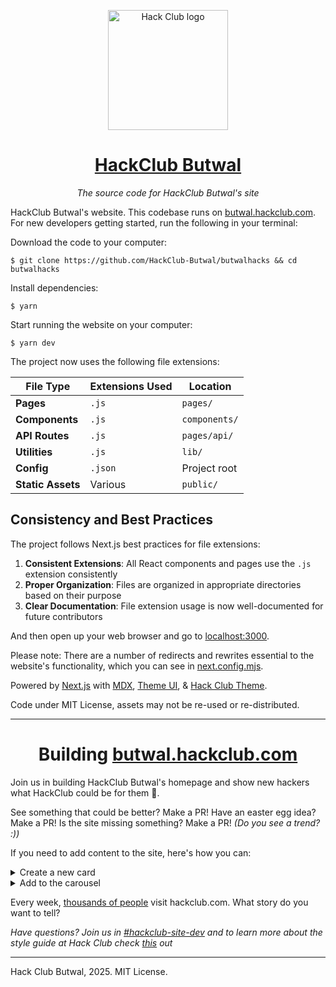 <p align="center"><img width="192" alt="Hack Club logo" src="https://assets.hackclub.com/flag-standalone.svg"></p>
<h1 align="center"><a href="https://butwal.hackclub.com/">HackClub Butwal</a></h1>
<p align="center"><i>The source code for HackClub Butwal's site</i></p>

HackClub Butwal's website. This codebase runs on [butwal.hackclub.com](https://butwal.hackclub.com). For new developers getting started, run the following in your terminal:

Download the code to your computer:

    $ git clone https://github.com/HackClub-Butwal/butwalhacks && cd butwalhacks

Install dependencies:

    $ yarn

Start running the website on your computer:

    $ yarn dev


The project now uses the following file extensions:

| File Type         | Extensions Used | Location                  |
| ----------------- | --------------- | ------------------------- |
| **Pages**         | `.js`           | `pages/`                  |
| **Components**    | `.js`           | `components/`             |
| **API Routes**    | `.js`           | `pages/api/`              |
| **Utilities**     | `.js`           | `lib/`                    |
| **Config**        | `.json`         | Project root              |
| **Static Assets** | Various         | `public/`                 |

## Consistency and Best Practices

The project follows Next.js best practices for file extensions:

1. **Consistent Extensions**: All React components and pages use the `.js` extension consistently
2. **Proper Organization**: Files are organized in appropriate directories based on their purpose
3. **Clear Documentation**: File extension usage is now well-documented for future contributors


And then open up your web browser and go to [localhost:3000](http://localhost:3000).


Please note: There are a number of redirects and rewrites essential to the website's functionality, which you can see in [next.config.mjs](./next.config.mjs).

Powered by [Next.js] with [MDX], [Theme UI], & [Hack Club Theme].

Code under MIT License, assets may not be re-used or re-distributed.

---

<h1 align="center">Building <a href="https://butwal.hackclub.com/">butwal.hackclub.com</a></h1>

Join us in building HackClub Butwal's homepage and show new hackers what HackClub could be for them 💖.

See something that could be better? Make a PR! Have an easter egg idea? Make a PR! Is the site missing something? Make a PR! _(Do you see a trend? :))_

If you need to add content to the site, here's how you can:

<details> <summary>Create a new card</summary>
<img width="600" alt="Screenshot 2023-08-16 at 9 09 55 PM" src="https://github.com/hackclub/site/assets/65808924/fed45800-c834-4e4c-ad87-a21e01414fa9">

Most things on the homepage are cards, modular components that can easily be added and removed according to relevancy to Hack Clubbers. There are 3 main sections: connection, open-source, and IRL community. Most new cards will likely fall within the first two sections!

First, you can create a new file under [components/index/cards](components/index/cards/) with the name of your new event/project. Next add `import CardModel from './card-model'` and add whatever you want :) Finally, use a <Buttons> component (`import Buttons from './button'`) to highlight call-to-action buttons. If it's the main button, use the primary prop to add a background color!

Your challenge: try and make the card as unique as possible, like a mini poster! Not sure where to start? Look at other cards on the page :)

</details>

<details>
<summary>Add to the carousel</summary>

<img width="600" alt="Screenshot 2023-08-16 at 9 09 11 PM" src="https://github.com/hackclub/site/assets/65808924/044660eb-fb3d-43b6-a270-64a3fe51f3ca">

If there's a Hack Club or Hack Club community-led project (past or present) that Hack Clubbers can get involved in, please add it to [lib/carousel.json](lib/carousel.json) and add your card to the end of the json file. An example looks like this:

```json
{
    "background": "dark",
    "titleColor": "white",
    "descriptionColor": "white",
    "title": "Hackers Wanted",
    "description": "Our open love letter to hackers",
    "img": "https://a.slack-edge.com/production-standard-emoji-assets/14.0/apple-large/1f4bb@2x.png",
    "link": "/hackers-wanted"
  }
```

</details>

Every week, [thousands of people](https://plausible.io/hackclub.com) visit hackclub.com. What story do you want to tell?

_Have questions? Join us in [#hackclub-site-dev](https://hackclub.slack.com/archives/C036BTDGP43) and to learn more about the style guide at Hack Club check [this](https://hackclub.com/brand/) out_

---

Hack Club Butwal, 2025. MIT License.

[next.js]: https://nextjs.org
[mdx]: https://mdxjs.com
[theme ui]: https://theme-ui.com
[hack club theme]: https://theme.hackclub.com
